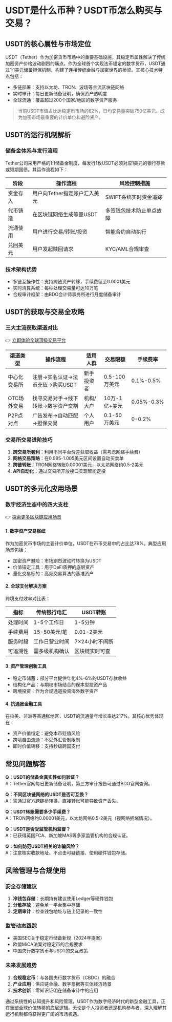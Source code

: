 # USDT是什么币种？USDT币怎么购买与交易？

## USDT的核心属性与市场定位
USDT（Tether）作为加密货币市场中的重要基础设施，其稳定币属性解决了传统加密资产价格波动剧烈的痛点。作为全球首个实现法币锚定的数字货币，USDT通过1:1美元储备担保机制，构建了连接传统金融与加密世界的桥梁。其核心技术特点包括：
- 多链部署：支持以太坊、TRON、波场等主流区块链网络
- 实时审计：每日更新储备证明，确保资产透明度
- 全球流通：覆盖超过200个国家/地区的数字资产服务

> 当前USDT市值占比达稳定币市场的62%，日均交易量突破750亿美元，成为加密市场最重要的计价单位和避险资产。

## USDT的运行机制解析
### 储备金体系与发行流程
Tether公司采用严格的1:1储备金制度，每发行1枚USDT必须对应1美元的银行存款或短期国债。其运作流程如下：

| 阶段        | 操作流程                          | 风险控制措施               |
|-------------|-----------------------------------|--------------------------|
| 资金存入    | 用户向Tether指定账户汇入美元      | SWIFT系统实时资金追踪      |
| 代币铸造    | 在区块链网络生成等量USDT          | 多签钱包技术防止单点故障   |
| 流通使用    | 用户进行交易/转账/投资            | 智能合约自动执行           |
| 兑回美元    | 用户发起赎回请求                  | KYC/AML合规审查            |

### 技术架构优势
- 多链互操作性：支持跨链资产转移，手续费低至0.0001美元
- 实时清算系统：每秒处理交易量可达10万笔
- 合规审计框架：由BDO会计师事务所进行月度储备审计

## USDT的获取与交易全攻略

### 三大主流获取渠道对比

👉 [立即体验全球顶级交易平台](https://bit.ly/okx_welcome)

| 渠道类型      | 操作流程                          | 适用人群               | 交易限额       | 手续费率       |
|---------------|-----------------------------------|----------------------|----------------|----------------|
| 中心化交易所  | 注册→实名认证→法币充值→购买USDT   | 新手投资者           | 0.5-100万美元  | 0.1%-0.5%      |
| OTC场外交易   | 找寻交易对手→线下转账→数字资产交割 | 机构/大户            | 10万-1亿+美元  | 0.05%-0.3%     |
| P2P点对点     | 广告发布→自动匹配→担保交易        | 个人用户             | 0.1-50万美元   | 0-0.2%         |

### 交易所交易进阶技巧
1. **跨交易所套利**：利用不同平台价差获取收益（需考虑网络手续费）
2. **网格交易策略**：在0.995-1.005美元区间设置自动买卖单
3. **跨链转账**：TRON网络转账0.00001美元，以太坊网络约0.5-2美元
4. **API自动化**：通过交易所开放接口实现智能定投

## USDT的多元化应用场景

### 数字经济生态中的四大支柱

👉 [探索更多区块链应用场景](https://bit.ly/okx_welcome)

#### 1. 数字资产交易枢纽
作为加密货币市场的主要计价单位，USDT在币币交易中的占比达78%。典型应用场景包括：
- 加密资产避险：市场剧烈波动时转换为USDT
- 价值锚定工具：用于DeFi质押的底层资产
- 量化交易标的：高频交易算法的基准资产

#### 2. 全球支付解决方案
跨境支付效率对比表：

| 指标          | 传统银行电汇       | USDT转账           |
|---------------|--------------------|--------------------|
| 处理时间      | 1-5个工作日        | 1-5分钟            |
| 手续费用      | 15-50美元/笔       | 0.01-2美元         |
| 服务时段      | 工作日营业时间     | 7×24小时不间断     |
| 可追溯性      | 需多级机构确认     | 区块链实时可查     |

#### 3. 资产管理创新工具
- 稳定币储蓄：部分平台提供年化4%-6%的USDT存款收益
- 结构化产品：与期权市场结合的保本型投资产品
- 跨境投资：作为合规通道投资海外数字资产

#### 4. 抗通胀金融工具
在拉美、非洲等高通胀地区，USDT的流通量年增长率达217%。其核心优势体现在：
- 资产价值恒定：避免本币贬值风险
- 跨境自由流通：不受外汇管制限制
- 即时价值转移：支持秒级跨国支付

## 常见问题解答

**Q：USDT的储备金真实性如何验证？**  
A：Tether官网每日更新储备证明，第三方审计报告可通过BDO官网查询。

**Q：不同区块链网络的USDT是否可互换？**  
A：需通过官方跨链桥转换，直接转账可能导致资产丢失。

**Q：USDT转账需要多少手续费？**  
A：TRON网络约0.00001美元，以太坊网络0.5-2美元（视网络拥堵情况）。

**Q：USDT是否受监管机构监督？**  
A：已获得英国FCA、新加坡MAS等多家监管机构的合规认证。

**Q：如何防范USDT相关的诈骗风险？**  
A：注意核实收款地址、不点击可疑链接、使用硬件钱包存储。

## 风险管理与合规使用

### 安全存储建议
1. **冷钱包存储**：长期持有建议使用Ledger等硬件钱包
2. **分散存放**：避免单一平台集中存储
3. **定期审计**：检查钱包地址与链上记录的一致性

### 监管动态跟踪
- 美国SEC关于稳定币储备新规（2024年提案）
- 欧盟MiCA法案对稳定币的合规要求
- 中国央行数字货币与USDT的交互政策

### 未来发展趋势
1. **合规稳定币**：与各国央行数字货币（CBDC）的融合
2. **产业应用**：供应链金融、数字票据等实体经济场景
3. **技术创新**：零知识证明在储备审计中的应用

通过系统性的认知提升和风险管理，USDT作为数字经济时代的新型金融工具，正在重塑全球价值转移的底层逻辑。无论是个人投资者还是机构参与者，深入理解其运行机制都将获得更广阔的市场机遇。
